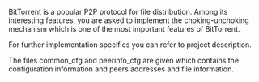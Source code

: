 BitTorrent is a popular P2P protocol for file distribution. Among its interesting features, you are asked to implement the choking-unchoking mechanism which is one of the most important features of BitTorrent.

For further implementation specifics you can refer to project description.

The files common_cfg and peerinfo_cfg are given which contains the configuration information and peers addresses and file information.

